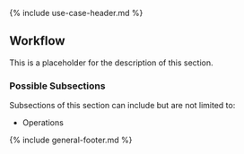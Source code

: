 {% include use-case-header.md %}

<h2 class="no-number">Workflow</h2>

This is a placeholder for the description of this section.

<h3 class="no-number">Possible Subsections</h3>

Subsections of this section can include but are not limited to:
- Operations

{% include general-footer.md %}